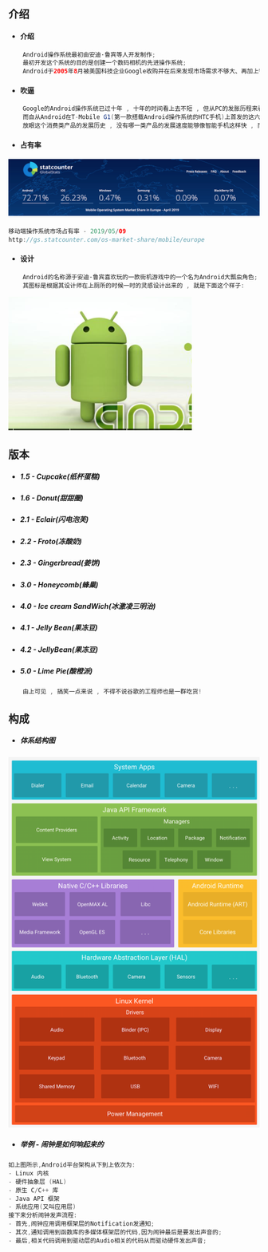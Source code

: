 ## 介绍

* #### 介绍

```java
    Android操作系统最初由安迪·鲁宾等人开发制作;
    最初开发这个系统的目的是创建一个数码相机的先进操作系统;
    Android于2005年8月被美国科技企业Google收购并在后来发现市场需求不够大、再加上智能手机市场快速成长,于是Android就被改造为一款面向智能手机的操作系统;
```

* #### 吹逼

```java
    Google的Android操作系统已过十年 , 十年的时间看上去不短 , 但从PC的发胀历程来看 , 这不过是转瞬之间.
    而自从Android在T-Mobile G1(第一款搭载Android操作系统的HTC手机)上首发的这六年里 , 这款操作系统所经历的改动幅度之大令人称奇.
    放眼这个消费类产品的发展历史 , 没有哪一类产品的发展速度能够像智能手机这样快 , 而Android一直就处于这场演变的正中心。
```

* #### 占有率

#### ![](/assets/移动端操作系统市场占有率.png)

```java
移动端操作系统市场占有率 - 2019/05/09
http://gs.statcounter.com/os-market-share/mobile/europe
```

* #### 设计

```java
    Android的名称源于安迪·鲁宾喜欢玩的一款街机游戏中的一个名为Android大瓢虫角色;
    其图标是根据其设计师在上厕所的时候一时的灵感设计出来的 , 就是下面这个样子:
```

![](/assets/安卓机器人图标.png)

## 版本

* ##### 1.5 - Cupcake\(纸杯蛋糕\)
* ##### 1.6 - Donut\(甜甜圈\)
* ##### 2.1 - Eclair\(闪电泡芙\)
* ##### 2.2 - Froto\(冻酸奶\)
* ##### 2.3 - Gingerbread\(姜饼\)
* ##### 3.0 - Honeycomb\(蜂巢\)
* ##### 4.0 - Ice cream SandWich\(冰激凌三明治\)
* ##### 4.1 - Jelly Bean\(果冻豆\)
* ##### 4.2 - JellyBean\(果冻豆\)
* ##### 5.0 - Lime Pie\(酸橙派\)

```java
    由上可见 , 搞笑一点来说 , 不得不说谷歌的工程师也是一群吃货!
```

## 构成

* ##### 体系结构图

![](/assets/Android体系结构图.png)

* ##### 举例 - 闹钟是如何响起来的

```java
如上图所示,Android平台架构从下到上依次为:
- Linux 内核
- 硬件抽象层 (HAL)
- 原生 C/C++ 库
- Java API 框架
- 系统应用(又叫应用层)
接下来分析闹钟发声流程:
- 首先,闹钟应用调用框架层的Notification发通知;
- 其次,通知调用到函数库的多媒体框架层的代码,因为闹钟最后是要发出声音的;
- 最后,相关代码调用到驱动层的Audio相关的代码从而驱动硬件发出声音;
```



